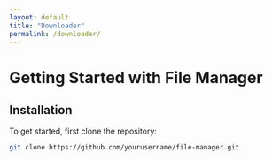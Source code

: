 ```yaml
---
layout: default
title: "Downloader"
permalink: /downloader/
---
```


# Getting Started with File Manager

## Installation

To get started, first clone the repository:

```bash
git clone https://github.com/yourusername/file-manager.git
